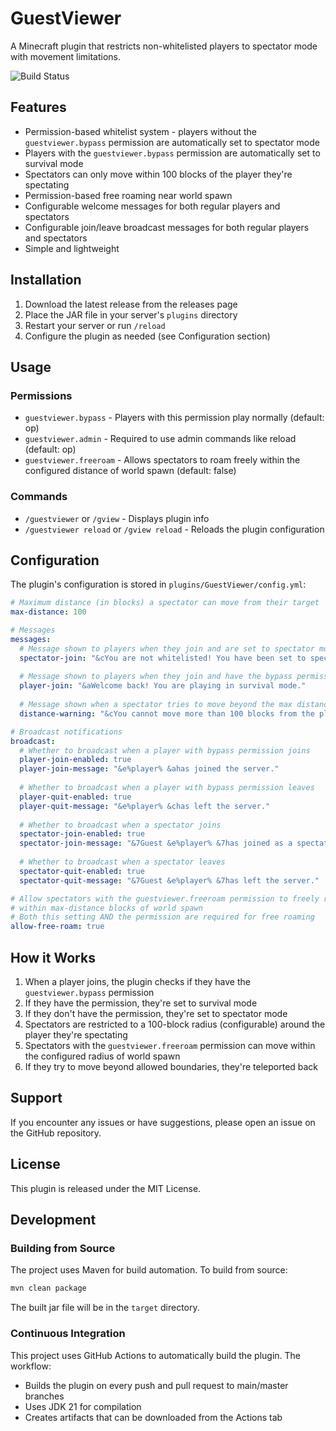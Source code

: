 # GuestViewer

A Minecraft plugin that restricts non-whitelisted players to spectator mode with movement limitations.

![Build Status](https://github.com/nfacha/GuestViewer/actions/workflows/build.yml/badge.svg)

## Features

- Permission-based whitelist system - players without the `guestviewer.bypass` permission are automatically set to spectator mode
- Players with the `guestviewer.bypass` permission are automatically set to survival mode
- Spectators can only move within 100 blocks of the player they're spectating
- Permission-based free roaming near world spawn
- Configurable welcome messages for both regular players and spectators
- Configurable join/leave broadcast messages for both regular players and spectators
- Simple and lightweight

## Installation

1. Download the latest release from the releases page
2. Place the JAR file in your server's `plugins` directory
3. Restart your server or run `/reload`
4. Configure the plugin as needed (see Configuration section)

## Usage

### Permissions

- `guestviewer.bypass` - Players with this permission play normally (default: op)
- `guestviewer.admin` - Required to use admin commands like reload (default: op)
- `guestviewer.freeroam` - Allows spectators to roam freely within the configured distance of world spawn (default: false)

### Commands

- `/guestviewer` or `/gview` - Displays plugin info
- `/guestviewer reload` or `/gview reload` - Reloads the plugin configuration

## Configuration

The plugin's configuration is stored in `plugins/GuestViewer/config.yml`:

```yaml
# Maximum distance (in blocks) a spectator can move from their target
max-distance: 100

# Messages
messages:
  # Message shown to players when they join and are set to spectator mode
  spectator-join: "&cYou are not whitelisted! You have been set to spectator mode."
  
  # Message shown to players when they join and have the bypass permission
  player-join: "&aWelcome back! You are playing in survival mode."
  
  # Message shown when a spectator tries to move beyond the max distance
  distance-warning: "&cYou cannot move more than 100 blocks from the player you are spectating!"

# Broadcast notifications
broadcast:
  # Whether to broadcast when a player with bypass permission joins
  player-join-enabled: true
  player-join-message: "&e%player% &ahas joined the server."
  
  # Whether to broadcast when a player with bypass permission leaves
  player-quit-enabled: true
  player-quit-message: "&e%player% &chas left the server."
  
  # Whether to broadcast when a spectator joins
  spectator-join-enabled: true
  spectator-join-message: "&7Guest &e%player% &7has joined as a spectator."
  
  # Whether to broadcast when a spectator leaves
  spectator-quit-enabled: true
  spectator-quit-message: "&7Guest &e%player% &7has left the server."

# Allow spectators with the guestviewer.freeroam permission to freely roam
# within max-distance blocks of world spawn
# Both this setting AND the permission are required for free roaming
allow-free-roam: true
```

## How it Works

1. When a player joins, the plugin checks if they have the `guestviewer.bypass` permission
2. If they have the permission, they're set to survival mode
3. If they don't have the permission, they're set to spectator mode
4. Spectators are restricted to a 100-block radius (configurable) around the player they're spectating
5. Spectators with the `guestviewer.freeroam` permission can move within the configured radius of world spawn
6. If they try to move beyond allowed boundaries, they're teleported back

## Support

If you encounter any issues or have suggestions, please open an issue on the GitHub repository.

## License

This plugin is released under the MIT License.

## Development

### Building from Source

The project uses Maven for build automation. To build from source:

```bash
mvn clean package
```

The built jar file will be in the `target` directory.

### Continuous Integration

This project uses GitHub Actions to automatically build the plugin. The workflow:
- Builds the plugin on every push and pull request to main/master branches
- Uses JDK 21 for compilation
- Creates artifacts that can be downloaded from the Actions tab 